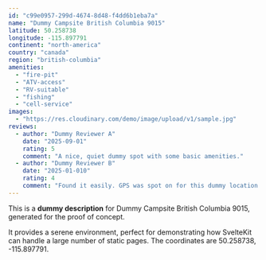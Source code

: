 ```yaml
---
id: "c99e0957-299d-4674-8d48-f4dd6b1eba7a"
name: "Dummy Campsite British Columbia 9015"
latitude: 50.258738
longitude: -115.897791
continent: "north-america"
country: "canada"
region: "british-columbia"
amenities:
  - "fire-pit"
  - "ATV-access"
  - "RV-suitable"
  - "fishing"
  - "cell-service"
images:
  - "https://res.cloudinary.com/demo/image/upload/v1/sample.jpg"
reviews:
  - author: "Dummy Reviewer A"
    date: "2025-09-01"
    rating: 5
    comment: "A nice, quiet dummy spot with some basic amenities."
  - author: "Dummy Reviewer B"
    date: "2025-01-010"
    rating: 4
    comment: "Found it easily. GPS was spot on for this dummy location."
---
```


This is a **dummy description** for Dummy Campsite British Columbia 9015, generated for the proof of concept.

It provides a serene environment, perfect for demonstrating how SvelteKit can handle a large number of static pages. The coordinates are 50.258738, -115.897791.
